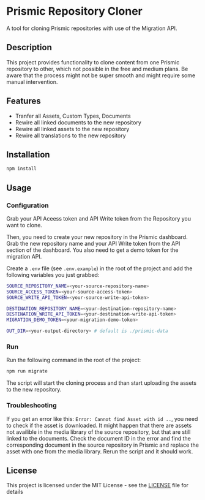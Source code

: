 # Prismic Repository Cloner

A tool for cloning Prismic repositories with use of the Migration API.

## Description

This project provides functionality to clone content from one Prismic  repository to other, which not possible in the free and medium plans. Be aware that the process might not be super smooth and might require some manual intervention.

## Features
- Tranfer all Assets, Custom Types, Documents
- Rewire all linked documents to the new repository
- Rewire all linked assets to the new repository
- Rewire all translations to the new repository

## Installation

```bash
npm install
```

## Usage

### Configuration

Grab your API Aceess token and API Write token from the Repository you want to clone.

Then, you need to create your new repository in the Prismic dashboard. Grab the new repository name and your API Write token from the API section of the dashboard. You also need to get a demo token for the migration API.

Create a `.env` file (see `.env.example`) in the root of the project and add the following variables you just grabbed:

```bash
SOURCE_REPOSITORY_NAME=<your-source-repository-name>
SOURCE_ACCESS_TOKEN=<your-source-access-token>
SOURCE_WRITE_API_TOKEN=<your-source-write-api-token>

DESTINATION_REPOSITORY_NAME=<your-destination-repository-name>
DESTINATION_WRITE_API_TOKEN=<your-destination-write-api-token>
MIGRATION_DEMO_TOKEN=<your-migration-demo-token>

OUT_DIR=<your-output-directory> # default is ./prismic-data
```

### Run
Run the following command in the root of the project:

```bash
npm run migrate
```
The script will start the cloning process and than start uploading the assets to the new repository.

### Troubleshooting
If you get an error like this: `Error: Cannot find Asset with id ..`, you need to check if the asset is downloaded. It might happen that there are assets not availible in the media library of the source repository, but that are still linked to the documents. Check the document ID in the error and find the corresponding document in the source repository in Prismic and replace the asset with one from the media library. Rerun the script and it should work.

## License

This project is licensed under the MIT License - see the [LICENSE](LICENSE) file for details